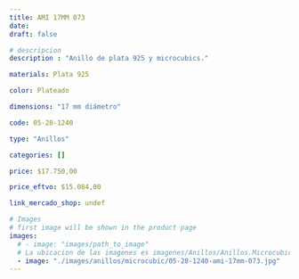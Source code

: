 ```yaml
---
title: AMI 17MM 073
date: 
draft: false

# descripcion
description : "Anillo de plata 925 y microcubics."

materials: Plata 925

color: Plateado

dimensions: "17 mm diámetro"

code: 05-28-1240

type: "Anillos"

categories: []

price: $17.750,00

price_eftvo: $15.084,00

link_mercado_shop: undef

# Images
# first image will be shown in the product page
images:
  # - image: "images/path_to_image"
  # La ubicacion de las imagenes es imagenes/Anillos/Anillos.Microcubic/05-28-1240-ami-17mm-073
  - image: "./images/anillos/microcubic/05-28-1240-ami-17mm-073.jpg"
---
```

